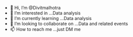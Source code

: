 - 👋 Hi, I’m @Divitmalhotra
- 👀 I’m interested in ...Data analysis
- 🌱 I’m currently learning ...Data analysis 
- 💞️ I’m looking to collaborate on ...Data and related events
- 📫 How to reach me ...just DM me

<!---
Divitmalhotra/Divitmalhotra is a ✨ special ✨ repository because its `README.md` (this file) appears on your GitHub profile.
You can click the Preview link to take a look at your changes.
--->

